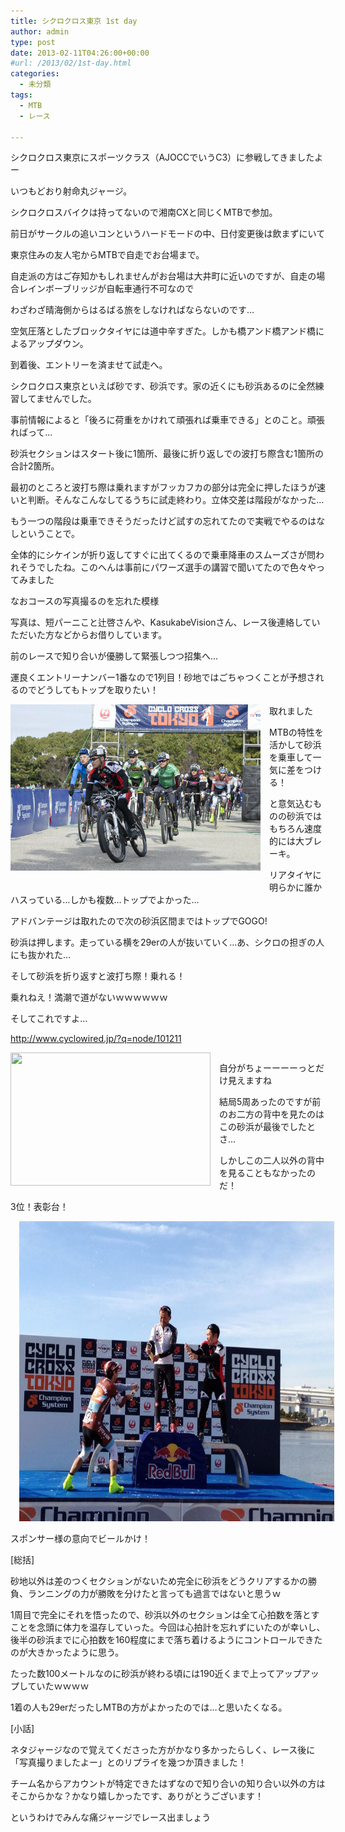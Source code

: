 ```yaml
---
title: シクロクロス東京 1st day
author: admin
type: post
date: 2013-02-11T04:26:00+00:00
#url: /2013/02/1st-day.html
categories:
  - 未分類
tags:
  - MTB
  - レース

---
```

シクロクロス東京にスポーツクラス（AJOCCでいうC3）に参戦してきましたよー

いつもどおり射命丸ジャージ。

シクロクロスバイクは持ってないので湘南CXと同じくMTBで参加。

前日がサークルの追いコンというハードモードの中、日付変更後は飲まずにいて

東京住みの友人宅からMTBで自走でお台場まで。

自走派の方はご存知かもしれませんがお台場は大井町に近いのですが、自走の場合レインボーブリッジが自転車通行不可なので

わざわざ晴海側からはるばる旅をしなければならないのです…

空気圧落としたブロックタイヤには道中辛すぎた。しかも橋アンド橋アンド橋によるアップダウン。

到着後、エントリーを済ませて試走へ。

シクロクロス東京といえば砂です、砂浜です。家の近くにも砂浜あるのに全然練習してませんでした。

事前情報によると「後ろに荷重をかけれて頑張れば乗車できる」とのこと。頑張ればって…

砂浜セクションはスタート後に1箇所、最後に折り返しでの波打ち際含む1箇所の合計2箇所。

最初のところと波打ち際は乗れますがフッカフカの部分は完全に押したほうが速いと判断。そんなこんなしてるうちに試走終わり。立体交差は階段がなかった…

もう一つの階段は乗車できそうだったけど試すの忘れてたので実戦でやるのはなしということで。

全体的にシケインが折り返してすぐに出てくるので乗車降車のスムーズさが問われそうでしたね。このへんは事前にパワーズ選手の講習で聞いてたので色々やってみました

なおコースの写真撮るのを忘れた模様

写真は、短パーニこと辻啓さんや、KasukabeVisionさん、レース後連絡していただいた方などからお借りしています。

前のレースで知り合いが優勝して緊張しつつ招集へ…

運良くエントリーナンバー1番なので1列目！砂地ではごちゃつくことが予想されるのでどうしてもトップを取りたい！

<div class="separator" style="clear: both; text-align: center;">
  <a href="/wp-content/uploads/2013/02/BCqde5WCQAA5mtd.jpg" imageanchor="1" style="clear: left; float: left; margin-bottom: 1em; margin-right: 1em;"><img border="0" src="/wp-content/uploads/2013/02/BCqde5WCQAA5mtd.jpg" height="266" width="400" /></a>
</div>

取れました

MTBの特性を活かして砂浜を乗車して一気に差をつける！

と意気込むものの砂浜ではもちろん速度的には大ブレーキ。

リアタイヤに明らかに誰かハスっている…しかも複数…トップでよかった…

アドバンテージは取れたので次の砂浜区間まではトップでGOGO!

砂浜は押します。走っている横を29erの人が抜いていく…あ、シクロの担ぎの人にも抜かれた…

そして砂浜を折り返すと波打ち際！乗れる！

乗れねえ！満潮で道がないｗｗｗｗｗｗ

そしてこれですよ…

<http://www.cyclowired.jp/?q=node/101211>

<div class="separator" style="clear: both; text-align: center;">
  <a href="http://www.cyclowired.jp/sites/default/files/images/2013/02/09/CXTOKYO201301CW16.jpg" imageanchor="1" style="clear: left; float: left; margin-bottom: 1em; margin-right: 1em;"><img border="0" src="http://www.cyclowired.jp/sites/default/files/images/2013/02/09/CXTOKYO201301CW16.jpg" height="213" width="320" /></a>
</div>

自分がちょーーーーっとだけ見えますね

結局5周あったのですが前のお二方の背中を見たのはこの砂浜が最後でしたとさ…

しかしこの二人以外の背中を見ることもなかったのだ！

3位！表彰台！



<div class="separator" style="clear: both; text-align: center;">
  <a href="/wp-content/uploads/2013/02/858634_464707580251196_801901482_o-1024x768.jpg" imageanchor="1" style="margin-left: 1em; margin-right: 1em;"><img border="0" src="/wp-content/uploads/2013/02/858634_464707580251196_801901482_o-1024x768.jpg" height="480" width="640" /></a>
</div>

スポンサー様の意向でビールかけ！

[総括]

砂地以外は差のつくセクションがないため完全に砂浜をどうクリアするかの勝負、ランニングの力が勝敗を分けたと言っても過言ではないと思うｗ

1周目で完全にそれを悟ったので、砂浜以外のセクションは全て心拍数を落とすことを念頭に体力を温存していった。今回は心拍計を忘れずにいたのが幸いし、後半の砂浜までに心拍数を160程度にまで落ち着けるようにコントロールできたのが大きかったように思う。

たった数100メートルなのに砂浜が終わる頃には190近くまで上ってアップアップしていたｗｗｗｗ

1着の人も29erだったしMTBの方がよかったのでは…と思いたくなる。

[小話]

ネタジャージなので覚えてくださった方がかなり多かったらしく、レース後に「写真撮りましたよー」とのリプライを幾つか頂きました！

チーム名からアカウントが特定できたはずなので知り合いの知り合い以外の方はそこからかな？かなり嬉しかったです、ありがとうございます！

というわけでみんな痛ジャージでレース出ましょう

